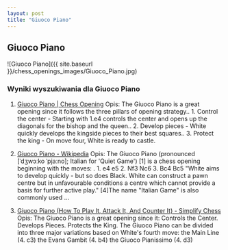 ```yaml
---
layout: post
title: "Giuoco Piano"
---
```


## Giuoco Piano
![Giuoco Piano]({{ site.baseurl }}/chess_openings_images/Giuoco_Piano.jpg)

### Wyniki wyszukiwania dla Giuoco Piano
1. [Giuoco Piano | Chess Opening](https://www.chess.com/article/view/giuoco-piano-chess-opening)
   Opis: The Giuoco Piano is a great opening since it follows the three pillars of opening strategy.. 1. Control the center - Starting with 1.e4 controls the center and opens up the diagonals for the bishop and the queen.. 2. Develop pieces - White quickly develops the kingside pieces to their best squares.. 3. Protect the king - On move four, White is ready to castle.

2. [Giuoco Piano - Wikipedia](https://en.wikipedia.org/wiki/Giuoco_Piano)
   Opis: The Giuoco Piano (pronounced [ˈdʒwɔːko ˈpjaːno]; Italian for 'Quiet Game') [1] is a chess opening beginning with the moves: . 1. e4 e5 2. Nf3 Nc6 3. Bc4 Bc5 "White aims to develop quickly - but so does Black. White can construct a pawn centre but in unfavourable conditions a centre which cannot provide a basis for further active play." [4]The name "Italian Game" is also commonly used ...

3. [Giuoco Piano (How To Play It, Attack It, And Counter It) - Simplify Chess](https://simplifychess.com/giuoco-piano/index.html)
   Opis: The Giuoco Piano is a great opening since it: Controls the Center. Develops Pieces. Protects the King. The Giuoco Piano can be divided into three major variations based on White's fourth move: the Main Line (4. c3) the Evans Gambit (4. b4) the Giuoco Pianissimo (4. d3)
